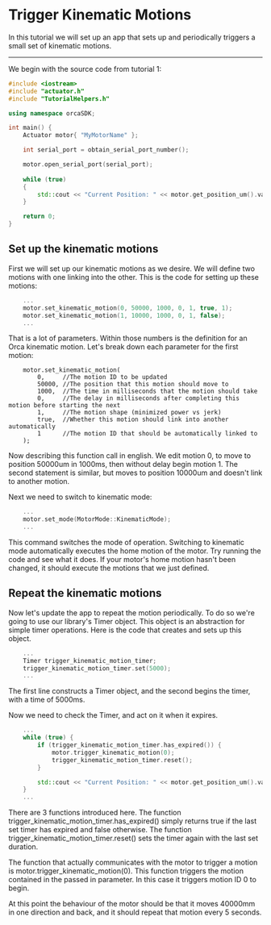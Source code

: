 # Trigger Kinematic Motions

In this tutorial we will set up an app that sets up and periodically triggers a small set of kinematic motions.

---

We begin with the source code from tutorial 1:

```./main.cpp
#include <iostream>
#include "actuator.h"
#include "TutorialHelpers.h"

using namespace orcaSDK;

int main() {
	Actuator motor{ "MyMotorName" };

	int serial_port = obtain_serial_port_number();

	motor.open_serial_port(serial_port);
	
	while (true)
	{
		std::cout << "Current Position: " << motor.get_position_um().value << "          \r";
	}

	return 0;
}
```

## Set up the kinematic motions

First we will set up our kinematic motions as we desire. We will define two motions with one linking into the other. This is the code for setting up these motions:

```./main.cpp
	...
	motor.set_kinematic_motion(0, 50000, 1000, 0, 1, true, 1);
	motor.set_kinematic_motion(1, 10000, 1000, 0, 1, false);
	...
```

That is a lot of parameters. Within those numbers is the definition for an Orca kinematic motion. Let's break down each parameter for the first motion:

```
	motor.set_kinematic_motion(
		0,     //The motion ID to be updated
		50000, //The position that this motion should move to
		1000,  //The time in milliseconds that the motion should take
		0,     //The delay in milliseconds after completing this motion before starting the next
		1,     //The motion shape (minimized power vs jerk)
		true,  //Whether this motion should link into another automatically
		1      //The motion ID that should be automatically linked to
	);    
```

Now describing this function call in english. We edit motion 0, to move to position 50000um in 1000ms, then without delay begin motion 1. The second statement is similar, but moves to position 10000um and doesn't link to another motion.

Next we need to switch to kinematic mode:

```./main.cpp
	...
	motor.set_mode(MotorMode::KinematicMode);
	...
```

This command switches the mode of operation. Switching to kinematic mode automatically executes the home motion of the motor. Try running the code and see what it does. If your motor's home motion hasn't been changed, it should execute the motions that we just defined.

## Repeat the kinematic motions

Now let's update the app to repeat the motion periodically. To do so we're going to use our library's Timer object. This object is an abstraction for simple timer operations. Here is the code that creates and sets up this object.

```./main.cpp
	...
	Timer trigger_kinematic_motion_timer;
	trigger_kinematic_motion_timer.set(5000);
	...
```

The first line constructs a Timer object, and the second begins the timer, with a time of 5000ms.

Now we need to check the Timer, and act on it when it expires.

```./main.cpp
	...
	while (true) {
		if (trigger_kinematic_motion_timer.has_expired()) {
			motor.trigger_kinematic_motion(0);
			trigger_kinematic_motion_timer.reset();
		}

		std::cout << "Current Position: " << motor.get_position_um().value << "                \r";
	}
	...
```

There are 3 functions introduced here. The function trigger_kinematic_motion_timer.has_expired() simply returns true if the last set timer has expired and false otherwise. The function trigger_kinematic_motion_timer.reset() sets the timer again with the last set duration.

The function that actually communicates with the motor to trigger a motion is motor.trigger_kinematic_motion(0). This function triggers the motion contained in the passed in parameter. In this case it triggers motion ID 0 to begin.

At this point the behaviour of the motor should be that it moves 40000mm in one direction and back, and it should repeat that motion every 5 seconds.